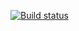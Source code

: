 [![Build status](https://ci.appveyor.com/api/projects/status/m8bu6pbfn6sbo327?svg=true)](https://ci.appveyor.com/project/NetilogyIvan/work1-2testingapiciexercise1-2)
